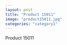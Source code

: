 ```yaml
---
layout: post
title: "Product 15011"
image: "product15011.jpg"
categories: "category1"
---
```

Product 15011
